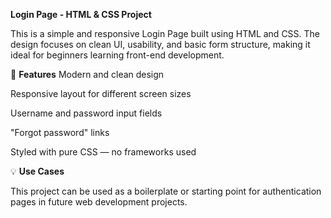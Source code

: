**Login Page - HTML & CSS Project**

This is a simple and responsive Login Page built using HTML and CSS. The design focuses on clean UI, usability, and basic form structure, making it ideal for beginners learning front-end development.

🚀 **Features**
Modern and clean design

Responsive layout for different screen sizes

Username and password input fields

"Forgot password" links

Styled with pure CSS — no frameworks used

💡 **Use Cases**

This project can be used as a boilerplate or starting point for authentication pages in future web development projects.
